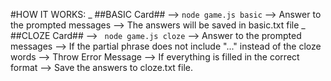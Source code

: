 #HOW IT WORKS: 
    _ ##BASIC Card## --> ```node game.js basic``` 
                 --> Answer to the prompted messages
                 --> The answers will be saved in basic.txt file
    _ ##CLOZE Card## --> ``` node game.js cloze```
                 --> Answer to the prompted messages 
                 --> If the partial phrase does not include "..." instead of the cloze words --> Throw Error Message
                 --> If everything is filled in the correct format --> Save the answers to cloze.txt file.
